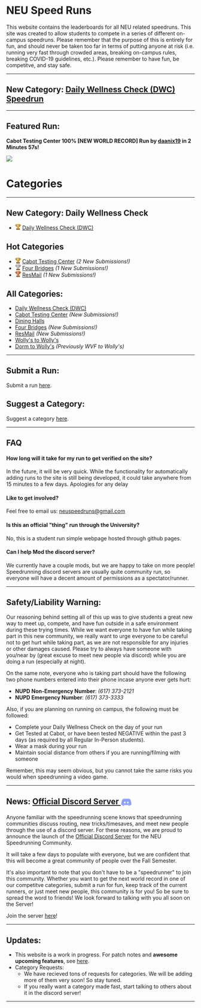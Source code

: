 # NEU Speed Runs
This website contains the leaderboards for all NEU related speedruns. This site was created to allow students to compete in a series of different on-campus speedruns. Please remember that the purpose of this is entirely for fun, and should never be taken too far in terms of putting anyone at risk (i.e. running very fast through crowded areas, breaking on-campus rules, breaking COVID-19 guidelines, etc.). Please remember to have fun, be competitve, and stay safe.

---

## New Category: [Daily Wellness Check (DWC) Speedrun](categories/Wellness-Check/Wellness-Check.md)

---

## Featured Run: 


**Cabot Testing Center 100% [NEW WORLD RECORD] Run by [daanix19](https://www.reddit.com/user/daanix19/) in 2 Minutes 57s!**

[<img src="https://img.youtube.com/vi/JJIrHXD30oI/0.jpg">](https://www.youtube.com/watch?v=JJIrHXD30oI)

# Categories
---
## New Category: Daily Wellness Check
- <img src="img/1st.png" width="15"> [Daily Wellness Check (DWC)](categories/Wellness-Check/Wellness-Check.md)

## Hot Categories 
- <img src="img/1st.png" width="15"> [Cabot Testing Center](categories/Cabot-Testing-Center/Cabot-Testing-Center.md) *(2 New Submissions!)*
- <img src="img/2nd.png" width="15"> [Four Bridges](categories/Four-Bridges/Four-Bridges.md) *(1 New Submissions!)*
- <img src="img/3rd.png" width="15"> [ResMail](categories/ResMail/ResMail.md) *(1 New Submissions!)*





## All Categories:
- [Daily Wellness Check (DWC)](categories/Wellness-Check/Wellness-Check.md)
- [Cabot Testing Center](categories/Cabot-Testing-Center/Cabot-Testing-Center.md) *(New Submissions!)*
- [Dining Halls](categories/Dining-Halls/Dining-Halls.md)
- [Four Bridges](categories/Four-Bridges/Four-Bridges.md) *(New Submissions!)*
- [ResMail](categories/ResMail/ResMail.md) *(New Submissions!)*
- [Wolly's to Wolly's](categories/Wolly's-to-Wolly's/Wolly's-to-Wolly's.md)
- [Dorm to Wolly's](categories/Dorm-to-Wolly's/Dorm-to-Wolly's.md) *(Previously WVF to Wolly's)*



---

## Submit a Run:
Submit a run [here](https://forms.gle/hHda5Qc1Fa8ozx5f7).

## Suggest a Category:
Suggest a category [here](https://forms.gle/SrYrvaDFVL6XuNJi8).

---

## FAQ

#### How long will it take for my run to get verified on the site?
In the future, it will be very quick. While the functionality for automatically adding runs to the site is still being developed, it could take anywhere from 15 minutes to a few days. Apologies for any delay

#### Like to get involved?
Feel free to email us: [neuspeedruns@gmail.com](mailto:neuspeedruns@gmail.com) 

#### Is this an official "thing" run through the University?
No, this is a student run simple webpage hosted through github pages.

#### Can I help Mod the discord server?
We currently have a couple mods, but we are happy to take on more people! Speedrunning discord servers are usually quite community run, so everyone will have a decent amount of permissions as a spectator/runner.

---

## Safety/Liability Warning: 
Our reasoning behind setting all of this up was to give students a great new way to meet up, compete, and have fun outside in a safe environment during these trying times. While we want everyone to have fun while taking part in this new community, we really want to urge everyone to be careful not to get hurt while taking part, as we are not responsible for any injuries or other damages caused. Please try to always have someone with you/near by (great excuse to meet new people via discord) while you are doing a run (especially at night).

On the same note, everyone who is taking part should have the following two phone numbers entered into their phone incase anyone ever gets hurt:
- **NUPD Non-Emergency Number**: *(617) 373-2121*
- **NUPD Emergency Number**: *(617) 373-3333*

Also, if you are planning on running on campus, the following must be followed:
- Complete your Daily Wellness Check on the day of your run
- Get Tested at Cabot, or have been tested NEGATIVE within the past 3 days (as required by all Regular In-Person students).
- Wear a mask during your run
- Maintain social distance from others if you are running/filming with someone

Remember, this may seem obvious, but you cannot take the same risks you would when speedrunning a video game.

---

## News: [Official Discord Server <img src="img/discord.png" width="30" align="center">](https://discord.gg/wU7gCkM)
Anyone familiar with the speedrunning scene knows that speedrunning communities discuss routing, new tricks/timesaves, and meet new people through the use of a discord server. For these reasons, we are proud to announce the launch of the [Official Discord Server](https://discord.gg/wU7gCkM) for the NEU Speedrunning Community. 

It will take a few days to populate with everyone, but we are confident that this will become a great community of people over the Fall Semester. 

It's also important to note that you don't have to be a "speedrunner" to join this community. Whether you want to get the next world record in one of our competitve categories, submit a run for fun, keep track of the current runners, or just meet new people, this community is for you! So be sure to spread the word to friends! We look forward to talking with you all soon on the Server!

Join the server [here](https://discord.gg/wU7gCkM)!

---

## Updates:

- This website is a work in progress. For patch notes and **awesome upcoming features**, see [here](updates/updates.md).
- Category Requests: 
  - We have recieved tons of requests for categories. We will be adding more of them very soon! So stay tuned. 
  - If you really want a category made fast, start talking to others about it in the discord server!

---

